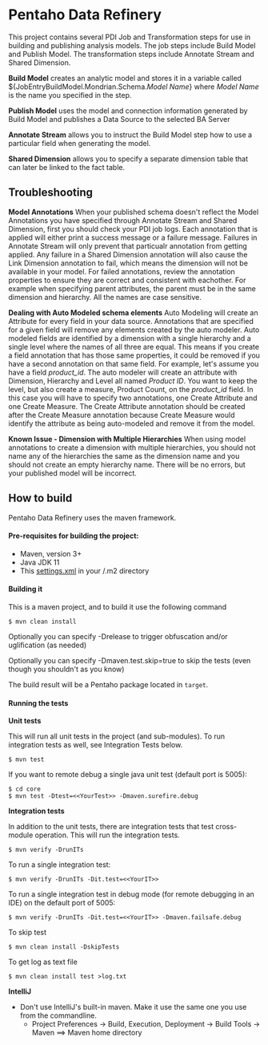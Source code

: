 # Pentaho Data Refinery
This project contains several PDI Job and Transformation steps for use in building and publishing analysis models.  The job steps include Build Model and Publish Model.  The transformation steps include Annotate Stream and Shared Dimension.

**Build Model** creates an analytic model and stores it in a variable called ${JobEntryBuildModel.Mondrian.Schema._Model Name_} where _Model Name_ is the name you specified in the step.

**Publish Model** uses the model and connection information generated by Build Model and publishes a Data Source to the selected BA Server

**Annotate Stream** allows you to instruct the Build Model step how to use a particular field when generating the model.

**Shared Dimension** allows you to specify a separate dimension table that can later be linked to the fact table.

## Troubleshooting
**Model Annotations**
When your published schema doesn't reflect the Model Annotations you have specified through Annotate Stream and Shared Dimension, first you should check your PDI job logs.  Each annotation that is applied will either print a success message or a failure message.  Failures in Annotate Stream will only prevent that particualr annotation from getting applied.  Any failure in a Shared Dimension annotation will also cause the Link Dimension annotation to fail, which means the dimension will not be available in your model.  For failed annotations, review the annotation properties to ensure they are correct and consistent with eachother.  For example when specifying parent attributes, the parent must be in the same dimension and hierarchy.  All the names are case sensitive.

**Dealing with Auto Modeled schema elements**
Auto Modeling will create an Attribute for every field in your data source.  Annotations that are specified for a given field will remove any elements created by the auto modeler.  Auto modeled fields are identified by a dimension with a single hierarchy and a single level where the names of all three are equal.  This means if you create a field annotation that has those same properties, it could be removed if you have a second annotation on that same field.  For example, let's assume you have a field _product\_id_.  The auto modeler will create an attribute with Dimension, Hierarchy and Level all named _Product ID_.  You want to keep the level, but also create a measure, Product Count, on the _product\_id_ field.  In this case you will have to specify two annotations, one Create Attribute and one Create Measure.  The Create Attribute annotation should be created after the Create Measure annotation because Create Measure would identify the attribute as being auto-modeled and remove it from the model.

**Known Issue - Dimension with Multiple Hierarchies**
When using model annotations to create a dimension with multiple hierarchies, you should not name any of the hierarchies the same as the dimension name and you should not create an empty hierarchy name.  There will be no errors, but your published model will be incorrect.


How to build
--------------

Pentaho Data Refinery uses the maven framework. 


#### Pre-requisites for building the project:
* Maven, version 3+
* Java JDK 11
* This [settings.xml](https://raw.githubusercontent.com/pentaho/maven-parent-poms/master/maven-support-files/settings.xml) in your <user-home>/.m2 directory

#### Building it

This is a maven project, and to build it use the following command

```
$ mvn clean install
```
Optionally you can specify -Drelease to trigger obfuscation and/or uglification (as needed)

Optionally you can specify -Dmaven.test.skip=true to skip the tests (even though
you shouldn't as you know)

The build result will be a Pentaho package located in ```target```.

#### Running the tests

__Unit tests__

This will run all unit tests in the project (and sub-modules). To run integration tests as well, see Integration Tests below.

```
$ mvn test
```

If you want to remote debug a single java unit test (default port is 5005):

```
$ cd core
$ mvn test -Dtest=<<YourTest>> -Dmaven.surefire.debug
```

__Integration tests__

In addition to the unit tests, there are integration tests that test cross-module operation. This will run the integration tests.

```
$ mvn verify -DrunITs
```

To run a single integration test:

```
$ mvn verify -DrunITs -Dit.test=<<YourIT>>
```

To run a single integration test in debug mode (for remote debugging in an IDE) on the default port of 5005:

```
$ mvn verify -DrunITs -Dit.test=<<YourIT>> -Dmaven.failsafe.debug
```

To skip test

```
$ mvn clean install -DskipTests
```

To get log as text file

```
$ mvn clean install test >log.txt
```


__IntelliJ__

* Don't use IntelliJ's built-in maven. Make it use the same one you use from the commandline.
  * Project Preferences -> Build, Execution, Deployment -> Build Tools -> Maven ==> Maven home directory

````
